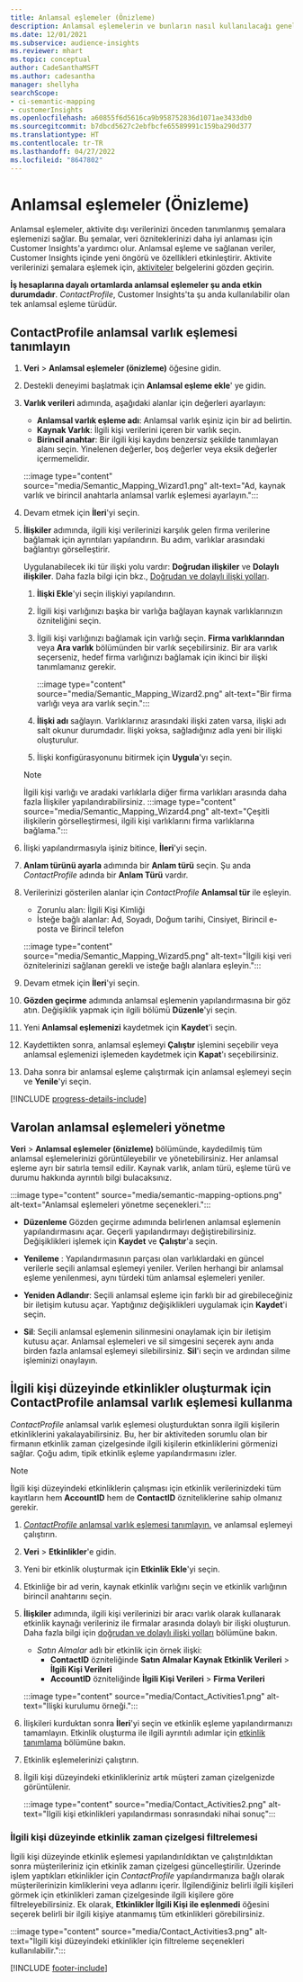 ```yaml
---
title: Anlamsal eşlemeler (Önizleme)
description: Anlamsal eşlemelerin ve bunların nasıl kullanılacağı genel bakış.
ms.date: 12/01/2021
ms.subservice: audience-insights
ms.reviewer: mhart
ms.topic: conceptual
author: CadeSanthaMSFT
ms.author: cadesantha
manager: shellyha
searchScope:
- ci-semantic-mapping
- customerInsights
ms.openlocfilehash: a60855f6d5616ca9b958752836d1071ae3433db0
ms.sourcegitcommit: b7dbcd5627c2ebfbcfe65589991c159ba290d377
ms.translationtype: HT
ms.contentlocale: tr-TR
ms.lasthandoff: 04/27/2022
ms.locfileid: "8647802"
---
```

# <a name="semantic-mappings-preview"></a>Anlamsal eşlemeler (Önizleme)

Anlamsal eşlemeler, aktivite dışı verilerinizi önceden tanımlanmış şemalara eşlemenizi sağlar. Bu şemalar, veri özniteklerinizi daha iyi anlaması için Customer Insights'a yardımcı olur. Anlamsal eşleme ve sağlanan veriler, Customer Insights içinde yeni öngörü ve özellikleri etkinleştirir. Aktivite verilerinizi şemalara eşlemek için, [aktiviteler](activities.md) belgelerini gözden geçirin.

**İş hesaplarına dayalı ortamlarda anlamsal eşlemeler şu anda etkin durumdadır**. *ContactProfile*, Customer Insights'ta şu anda kullanılabilir olan tek anlamsal eşleme türüdür.

## <a name="define-a-contactprofile-semantic-entity-mapping"></a>ContactProfile anlamsal varlık eşlemesi tanımlayın

1. **Veri** > **Anlamsal eşlemeler (önizleme)** öğesine gidin.

1. Destekli deneyimi başlatmak için **Anlamsal eşleme ekle**' ye gidin.

1. **Varlık verileri** adımında, aşağıdaki alanlar için değerleri ayarlayın:

   - **Anlamsal varlık eşleme adı**: Anlamsal varlık eşiniz için bir ad belirtin.
   - **Kaynak Varlık**: İlgili kişi verilerini içeren bir varlık seçin.
   - **Birincil anahtar**: Bir ilgili kişi kaydını benzersiz şekilde tanımlayan alanı seçin. Yinelenen değerler, boş değerler veya eksik değerler içermemelidir.

   :::image type="content" source="media/Semantic_Mapping_Wizard1.png" alt-text="Ad, kaynak varlık ve birincil anahtarla anlamsal varlık eşlemesi ayarlayın.":::

1. Devam etmek için **İleri**'yi seçin.

1. **İlişkiler** adımında, ilgili kişi verilerinizi karşılık gelen firma verilerine bağlamak için ayrıntıları yapılandırın. Bu adım, varlıklar arasındaki bağlantıyı görselleştirir.  

   Uygulanabilecek iki tür ilişki yolu vardır: **Doğrudan ilişkiler** ve **Dolaylı ilişkiler**. Daha fazla bilgi için bkz., [Doğrudan ve dolaylı ilişki yolları](relationships.md#relationship-paths).

   1. **İlişki Ekle**'yi seçin ilişkiyi yapılandırın.
   1. İlgili kişi varlığınızı başka bir varlığa bağlayan kaynak varlıklarınızın özniteliğini seçin.
   1. İlgili kişi varlığınızı bağlamak için varlığı seçin. **Firma varlıklarından** veya **Ara varlık** bölümünden bir varlık seçebilirsiniz. Bir ara varlık seçerseniz, hedef firma varlığınızı bağlamak için ikinci bir ilişki tanımlamanız gerekir.

      :::image type="content" source="media/Semantic_Mapping_Wizard2.png" alt-text="Bir firma varlığı veya ara varlık seçin.":::

   1. **İlişki adı** sağlayın. Varlıklarınız arasındaki ilişki zaten varsa, ilişki adı salt okunur durumdadır. İlişki yoksa, sağladığınız adla yeni bir ilişki oluşturulur.
   1. İlişki konfigürasyonunu bitirmek için **Uygula**'yı seçin.

   > [!NOTE]
   > İlgili kişi varlığı ve aradaki varlıklarla diğer firma varlıkları arasında daha fazla İlişkiler yapılandırabilirsiniz.
   >  :::image type="content" source="media/Semantic_Mapping_Wizard4.png" alt-text="Çeşitli ilişkilerin görselleştirmesi, ilgili kişi varlıklarını firma varlıklarına bağlama.":::

1. İlişki yapılandırmasıyla işiniz bitince, **İleri**'yi seçin.

1. **Anlam türünü ayarla** adımında bir **Anlam türü** seçin. Şu anda *ContactProfile* adında bir **Anlam Türü** vardır.

1. Verilerinizi gösterilen alanlar için *ContactProfile* **Anlamsal tür** ile eşleyin.
   - Zorunlu alan: İlgili Kişi Kimliği
   - İsteğe bağlı alanlar: Ad, Soyadı, Doğum tarihi, Cinsiyet, Birincil e-posta ve Birincil telefon

   :::image type="content" source="media/Semantic_Mapping_Wizard5.png" alt-text="İlgili kişi veri öznitelerinizi sağlanan gerekli ve isteğe bağlı alanlara eşleyin.":::

1. Devam etmek için **İleri**'yi seçin.

1. **Gözden geçirme** adımında anlamsal eşlemenin yapılandırmasına bir göz atın. Değişiklik yapmak için ilgili bölümü **Düzenle**'yi seçin.

1. Yeni **Anlamsal eşlemenizi** kaydetmek için **Kaydet**'i seçin.

1. Kaydettikten sonra, anlamsal eşlemeyi **Çalıştır** işlemini seçebilir veya anlamsal eşlemenizi işlemeden kaydetmek için **Kapat**'ı seçebilirsiniz.

1. Daha sonra bir anlamsal eşleme çalıştırmak için anlamsal eşlemeyi seçin ve **Yenile**'yi seçin.

[!INCLUDE [progress-details-include](includes/progress-details-pane.md)]

## <a name="manage-existing-semantic-mappings"></a>Varolan anlamsal eşlemeleri yönetme

**Veri** > **Anlamsal eşlemeler (önizleme)** bölümünde, kaydedilmiş tüm anlamsal eşlemelerinizi görüntüleyebilir ve yönetebilirsiniz. Her anlamsal eşleme ayrı bir satırla temsil edilir. Kaynak varlık, anlam türü, eşleme türü ve durumu hakkında ayrıntılı bilgi bulacaksınız.

:::image type="content" source="media/semantic-mapping-options.png" alt-text="Anlamsal eşlemeleri yönetme seçenekleri.":::

- **Düzenleme** Gözden geçirme adımında belirlenen anlamsal eşlemenin yapılandırmasını açar. Geçerli yapılandırmayı değiştirebilirsiniz. Değişiklikleri işlemek için **Kaydet** ve **Çalıştır**'a seçin.

- **Yenileme** : Yapılandırmasının parçası olan varlıklardaki en güncel verilerle seçili anlamsal eşlemeyi yeniler. Verilen herhangi bir anlamsal eşleme yenilenmesi, aynı türdeki tüm anlamsal eşlemeleri yeniler.

- **Yeniden Adlandır**: Seçili anlamsal eşleme için farklı bir ad girebileceğiniz bir iletişim kutusu açar. Yaptığınız değişiklikleri uygulamak için **Kaydet**'i seçin.

- **Sil**: Seçili anlamsal eşlemenin silinmesini onaylamak için bir iletişim kutusu açar. Anlamsal eşlemeleri ve sil simgesini seçerek aynı anda birden fazla anlamsal eşlemeyi silebilirsiniz. **Sil**'i seçin ve ardından silme işleminizi onaylayın.

## <a name="use-a-contactprofile-semantic-entity-mapping-to-create-contact-level-activities"></a>İlgili kişi düzeyinde etkinlikler oluşturmak için ContactProfile anlamsal varlık eşlemesi kullanma

*ContactProfile* anlamsal varlık eşlemesi oluşturduktan sonra ilgili kişilerin etkinliklerini yakalayabilirsiniz. Bu, her bir aktiviteden sorumlu olan bir firmanın etkinlik zaman çizelgesinde ilgili kişilerin etkinliklerini görmenizi sağlar. Çoğu adım, tipik etkinlik eşleme yapılandırmasını izler.

   > [!NOTE]
   > İlgili kişi düzeyindeki etkinliklerin çalışması için etkinlik verilerinizdeki tüm kayıtların hem **AccountID** hem de **ContactID** özniteliklerine sahip olmanız gerekir.

1. [*ContactProfile* anlamsal varlık eşlemesi tanımlayın.](#define-a-contactprofile-semantic-entity-mapping) ve anlamsal eşlemeyi çalıştırın.

1. **Veri** > **Etkinlikler**'e gidin.

1. Yeni bir etkinlik oluşturmak için **Etkinlik Ekle**'yi seçin.

1. Etkinliğe bir ad verin, kaynak etkinlik varlığını seçin ve etkinlik varlığının birincil anahtarını seçin.

1. **İlişkiler** adımında, ilgili kişi verilerinizi bir aracı varlık olarak kullanarak etkinlik kaynağı verileriniz ile firmalar arasında dolaylı bir ilişki oluşturun. Daha fazla bilgi için [doğrudan ve dolaylı ilişki yolları](relationships.md#relationship-paths) bölümüne bakın.
   - *Satın Almalar* adlı bir etkinlik için örnek ilişki:
      - **ContactID** özniteliğinde **Satın Almalar Kaynak Etkinlik Verileri** > **İlgili Kişi Verileri**
      - **AccountID** özniteliğinde **İlgili Kişi Verileri** > **Firma Verileri**

   :::image type="content" source="media/Contact_Activities1.png" alt-text="İlişki kurulumu örneği.":::

1. İlişkileri kurduktan sonra **İleri**'yi seçin ve etkinlik eşleme yapılandırmanızı tamamlayın. Etkinlik oluşturma ile ilgili ayrıntılı adımlar için [etkinlik tanımlama](activities.md) bölümüne bakın.

1. Etkinlik eşlemelerinizi çalıştırın.

1. İlgili kişi düzeyindeki etkinlikleriniz artık müşteri zaman çizelgenizde görüntülenir.

   :::image type="content" source="media/Contact_Activities2.png" alt-text="İlgili kişi etkinlikleri yapılandırması sonrasındaki nihai sonuç":::

### <a name="contact-level-activity-timeline-filtering"></a>İlgili kişi düzeyinde etkinlik zaman çizelgesi filtrelemesi

İlgili kişi düzeyinde etkinlik eşlemesi yapılandırıldıktan ve çalıştırıldıktan sonra müşterileriniz için etkinlik zaman çizelgesi güncelleştirilir. Üzerinde işlem yaptıkları etkinlikler için *ContactProfile* yapılandırmanıza bağlı olarak müşterilerinizin kimliklerini veya adlarını içerir. İlgilendiğiniz belirli ilgili kişileri görmek için etkinlikleri zaman çizelgesinde ilgili kişilere göre filtreleyebilirsiniz. Ek olarak, **Etkinlikler İlgili Kişi ile eşlenmedi** öğesini seçerek belirli bir ilgili kişiye atanmamış tüm etkinlikleri görebilirsiniz.

   :::image type="content" source="media/Contact_Activities3.png" alt-text="İlgili kişi düzeyindeki etkinlikler için filtreleme seçenekleri kullanılabilir.":::

[!INCLUDE [footer-include](includes/footer-banner.md)]
